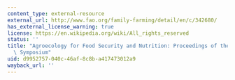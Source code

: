 ```yaml
---
content_type: external-resource
external_url: http://www.fao.org/family-farming/detail/en/c/342680/
has_external_license_warning: true
license: https://en.wikipedia.org/wiki/All_rights_reserved
status: ''
title: "Agroecology for Food Security and Nutrition: Proceedings of the\_FAO International\
  \ Symposium"
uid: d9952757-040c-46af-8c8b-a417473012a9
wayback_url: ''
---
```

